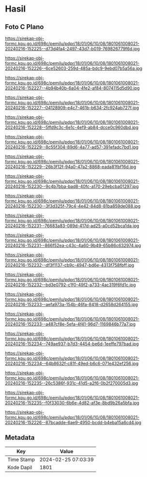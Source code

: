 # Hasil

## Foto C Plano

https://sirekap-obj-formc.kpu.go.id/698c/pemilu/pdpr/18/01/06/10/08/1801061008021-20240216-152225--d73d4fa4-2497-43d7-b019-769826779f6d.jpg

https://sirekap-obj-formc.kpu.go.id/698c/pemilu/pdpr/18/01/06/10/08/1801061008021-20240216-152226--6ce52603-259d-485a-bdc9-9ebd07b5a56a.jpg

https://sirekap-obj-formc.kpu.go.id/698c/pemilu/pdpr/18/01/06/10/08/1801061008021-20240216-152227--4b94b40b-6a04-4fe2-af84-8074115d5d90.jpg

https://sirekap-obj-formc.kpu.go.id/698c/pemilu/pdpr/18/01/06/10/08/1801061008021-20240216-152227--04128909-e4c7-461b-b634-2fc924ab727f.jpg

https://sirekap-obj-formc.kpu.go.id/698c/pemilu/pdpr/18/01/06/10/08/1801061008021-20240216-152228--5ffd9c3c-6e1c-4ef9-ab84-dcce0c960dbd.jpg

https://sirekap-obj-formc.kpu.go.id/698c/pemilu/pdpr/18/01/06/10/08/1801061008021-20240216-152229--8c55f304-89d6-4a77-ad57-391efadc7bd1.jpg

https://sirekap-obj-formc.kpu.go.id/698c/pemilu/pdpr/18/01/06/10/08/1801061008021-20240216-152229--26b3f12f-94a0-47a2-8868-eada81fbf16d.jpg

https://sirekap-obj-formc.kpu.go.id/698c/pemilu/pdpr/18/01/06/10/08/1801061008021-20240216-152230--9c4b7bba-bad8-40fc-a170-29ebcba01297.jpg

https://sirekap-obj-formc.kpu.go.id/698c/pemilu/pdpr/18/01/06/10/08/1801061008021-20240216-152230--3f3d325f-79c4-4e42-84d8-81ba859de088.jpg

https://sirekap-obj-formc.kpu.go.id/698c/pemilu/pdpr/18/01/06/10/08/1801061008021-20240216-152231--76683a83-089d-417d-ad25-a0cd52bca1da.jpg

https://sirekap-obj-formc.kpu.go.id/698c/pemilu/pdpr/18/01/06/10/08/1801061008021-20240216-152231--866f52ea-c43c-4a60-9b49-65b86c632974.jpg

https://sirekap-obj-formc.kpu.go.id/698c/pemilu/pdpr/18/01/06/10/08/1801061008021-20240216-152232--df3f1137-cb9c-4947-bd6e-4313f758fbff.jpg

https://sirekap-obj-formc.kpu.go.id/698c/pemilu/pdpr/18/01/06/10/08/1801061008021-20240216-152232--bd3e0792-c1f0-49f2-a733-4ac319f6fd1c.jpg

https://sirekap-obj-formc.kpu.go.id/698c/pemilu/pdpr/18/01/06/10/08/1801061008021-20240216-152233--aefa973a-154b-46fa-8418-d2658d264155.jpg

https://sirekap-obj-formc.kpu.go.id/698c/pemilu/pdpr/18/01/06/10/08/1801061008021-20240216-152233--a487cf8e-5efa-4f41-96d7-1169846b77a7.jpg

https://sirekap-obj-formc.kpu.go.id/698c/pemilu/pdpr/18/01/06/10/08/1801061008021-20240216-152234--749ae937-b7d3-4454-be6d-1eeffe797bad.jpg

https://sirekap-obj-formc.kpu.go.id/698c/pemilu/pdpr/18/01/06/10/08/1801061008021-20240216-152234--64b8632f-c81f-49ed-b6c6-071e432ef256.jpg

https://sirekap-obj-formc.kpu.go.id/698c/pemilu/pdpr/18/01/06/10/08/1801061008021-20240216-152235--26c5386f-931c-41d5-a2f6-0b2f270005d3.jpg

https://sirekap-obj-formc.kpu.go.id/698c/pemilu/pdpr/18/01/06/10/08/1801061008021-20240216-152235--f0f33030-6b6e-4d82-af3e-8bd9b26a5bfa.jpg

https://sirekap-obj-formc.kpu.go.id/698c/pemilu/pdpr/18/01/06/10/08/1801061008021-20240216-152226--87bcadde-6ae9-4950-bcdd-b4eba15a6cd4.jpg


## Metadata

| Key        | Value               |
| ---------- | ------------------- |
| Time Stamp | 2024-02-25 07:03:39 |
| Kode Dapil | 1801                |



